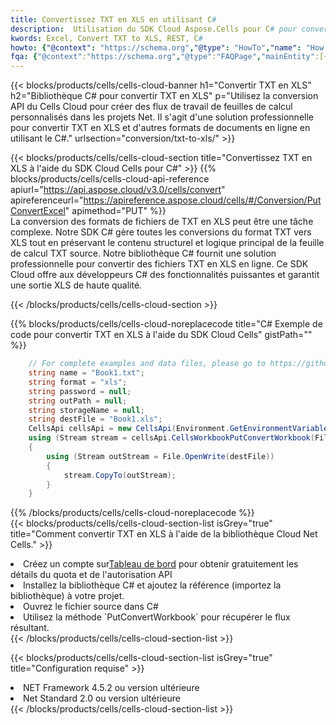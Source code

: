 ```yaml
---
title: Convertissez TXT en XLS en utilisant C#
description:  Utilisation du SDK Cloud Aspose.Cells pour C# pour convertir un fichier au format TXT en fichier au format XLS.
kwords: Excel, Convert TXT to XLS, REST, C#
howto: {"@context": "https://schema.org","@type": "HowTo","name": "How to convert TXT to XLS using the Cells Cloud Net library.","description": "How to convert TXT to XLS using the Cells Cloud Net library.","image": {"@type": "ImageObject"},"url": "/net/conversion/txt-to-xls/","step": [{ "@type": "HowToStep","name": "How to convert TXT to XLS using the Cells Cloud Net library. step 1", "image": {"@type": "ImageObject",},"url": "/net/conversion/txt-to-xls/","text": "Register an account at <a href='https://dashboard.aspose.cloud/'>Dashboard</a> to get free API quota & authorization details",},{ "@type": "HowToStep","name": "How to convert TXT to XLS using the Cells Cloud Net library. step 1", "image": {"@type": "ImageObject",},"url": "/net/conversion/txt-to-xls/","text": "Install C# library and add the reference (import the library) to your project.",},{ "@type": "HowToStep","name": "How to convert TXT to XLS using the Cells Cloud Net library. step 1", "image": {"@type": "ImageObject",},"url": "/net/conversion/txt-to-xls/","text": "Open the source file in C#",},{ "@type": "HowToStep","name": "How to convert TXT to XLS using the Cells Cloud Net library. step 1", "image": {"@type": "ImageObject",},"url": "/net/conversion/txt-to-xls/","text": "Use the `PutConvertWorkbook` method to retrieve the resulting stream.",}, ],"supply": {"@type": "HowToSupply","name": "document"},"tool": [{"@type": "HowToTool","name": "Visual Studio, Visual Studio Code, Rider "},{"@type": "HowToTool","name": "Aspose Cells"}],"totalTime": "PT6M"}
fqa: {"@context":"https://schema.org","@type":"FAQPage","mainEntity":[{"@type":"Question","name":"Why convert file formats in C# using REST API?","acceptedAnswer":{"@type":"Answer","text":"Documents are encoded in many ways, and some files may be incompatible with the software you use. To open and read such files, just convert them to appropriate file formats.<br/><ol><li>Install .NET SDK and add the reference (import the library) to your project.</li><li>Open the source file in C# using REST API.</li><li>Call the PutConvertWorkbookRequest() method, passing an output filename with required extension.</li><li>Get the result of conversion as a separate file.</li></ol>"}},{"@type":"Question","name":"What file formats can I convert with your C# library?","acceptedAnswer":{"@type":"Answer","text":"We support a variety of file formats for conversion using .NET library, including XLSX, Excel, xls , PDF, CSV, HTML, Markdown, XML, PNG, JPG, TIFF, Json, TXT and many more."}},{"@type":"Question","name":"What is the maximum allowed file size for conversion using this .NET library?","acceptedAnswer":{"@type":"Answer","text":"There are no file size limits for format conversions using .NET library."}}]}
---
```

{{< blocks/products/cells/cells-cloud-banner h1="Convertir TXT en XLS" h2="Bibliothèque C# pour convertir TXT en XLS" p="Utilisez la conversion API du Cells Cloud pour créer des flux de travail de feuilles de calcul personnalisés dans les projets Net. Il s\'agit d\'une solution professionnelle pour convertir TXT en XLS et d\'autres formats de documents en ligne en utilisant le C#." urlsection="conversion/txt-to-xls/" >}}

{{< blocks/products/cells/cells-cloud-section title="Convertissez TXT en XLS à l\'aide du SDK Cloud Cells pour C#" >}}
{{% blocks/products/cells/cells-cloud-api-reference apiurl="https://api.aspose.cloud/v3.0/cells/convert" apireferenceurl="https://apireference.aspose.cloud/cells/#/Conversion/PutConvertExcel" apimethod="PUT" %}}
<br/>
La conversion des formats de fichiers de TXT en XLS peut être une tâche complexe. Notre SDK C# gère toutes les conversions du format TXT vers XLS tout en préservant le contenu structurel et logique principal de la feuille de calcul TXT source. Notre bibliothèque C# fournit une solution professionnelle pour convertir des fichiers TXT en XLS en ligne. Ce SDK Cloud offre aux développeurs C# des fonctionnalités puissantes et garantit une sortie XLS de haute qualité.

{{< /blocks/products/cells/cells-cloud-section >}}

{{% blocks/products/cells/cells-cloud-noreplacecode title="C# Exemple de code pour convertir TXT en XLS à l\'aide du SDK Cloud Cells" gistPath="" %}}
 
```cs
    // For complete examples and data files, please go to https://github.com/aspose-cells-cloud/aspose-cells-cloud-dotnet/
    string name = "Book1.txt";
    string format = "xls";
    string password = null;
    string outPath = null;
    string storageName = null;
    string destFile = "Book1.xls";
    CellsApi cellsApi = new CellsApi(Environment.GetEnvironmentVariable("ProductClientId"), Environment.GetEnvironmentVariable("ProductClientSecret"));
    using (Stream stream = cellsApi.CellsWorkbookPutConvertWorkbook(File.OpenRead(name), format, password, outPath, storageName))
    {
        using (Stream outStream = File.OpenWrite(destFile))
        {
            stream.CopyTo(outStream);
        }
    }
```
 
{{% /blocks/products/cells/cells-cloud-noreplacecode %}}
<br/>
{{< blocks/products/cells/cells-cloud-section-list isGrey="true" title="Comment convertir TXT en XLS à l\'aide de la bibliothèque Cloud Net Cells." >}}
<li> Créez un compte sur<a href="https://dashboard.aspose.cloud/">Tableau de bord</a> pour obtenir gratuitement les détails du quota et de l'autorisation API</li>
<li>Installez la bibliothèque C# et ajoutez la référence (importez la bibliothèque) à votre projet.</li>
<li>Ouvrez le fichier source dans C#</li>
<li>Utilisez la méthode `PutConvertWorkbook` pour récupérer le flux résultant.</li>
{{< /blocks/products/cells/cells-cloud-section-list >}}

{{< blocks/products/cells/cells-cloud-section-list isGrey="true" title="Configuration requise" >}}
<li>NET Framework 4.5.2 ou version ultérieure</li>
<li>Net Standard 2.0 ou version ultérieure</li>
{{< /blocks/products/cells/cells-cloud-section-list >}}
